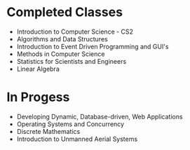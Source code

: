 # Completed Classes
 + Introduction to Computer Science - CS2
 + Algorithms and Data Structures
 + Introduction to Event Driven Programming and GUI's
 + Methods in Computer Science
 + Statistics for Scientists and Engineers
 + Linear Algebra
# In Progess
 + Developing Dynamic, Database-driven, Web Applications
 + Operating Systems and Concurrency
 + Discrete Mathematics
 + Introduction to Unmanned Aerial Systems
